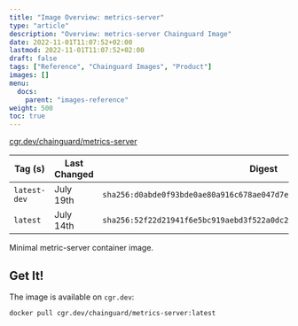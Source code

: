```yaml
---
title: "Image Overview: metrics-server"
type: "article"
description: "Overview: metrics-server Chainguard Image"
date: 2022-11-01T11:07:52+02:00
lastmod: 2022-11-01T11:07:52+02:00
draft: false
tags: ["Reference", "Chainguard Images", "Product"]
images: []
menu:
  docs:
    parent: "images-reference"
weight: 500
toc: true
---
```


[cgr.dev/chainguard/metrics-server](https://github.com/chainguard-images/images/tree/main/images/metrics-server)

| Tag (s)       | Last Changed | Digest                                                                    |
|---------------|--------------|---------------------------------------------------------------------------|
|  `latest-dev` | July 19th    | `sha256:d0abde0f93bde0ae80a916c678ae047d7ee38766fc5e21251ea010dc40acc485` |
|  `latest`     | July 14th    | `sha256:52f22d21941f6e5bc919aebd3f522a0dc2d746028559dbdc22b406c5516cbc18` |



Minimal metric-server container image.

## Get It!

The image is available on `cgr.dev`:

```
docker pull cgr.dev/chainguard/metrics-server:latest
```

